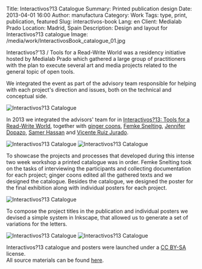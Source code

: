 Title: Interactivos?13 Catalogue
Summary: Printed publication design
Date: 2013-04-01 16:00
Author: manufactura
Category: Work
Tags: type, print, publication, featured
Slug: interactivos-book
Lang: en
Client: Medialab Prado
Location: Madrid, Spain
Description: Design and layout for Interactivos?13 catalogue
Image: /media/work/InteractivosBook_catalogue_01.jpg


Interactivos?'13 / Tools for a Read-Write World was a residency initiative
hosted by Medialab Prado which gathered a large group of practitioners with the
plan to execute several art and media projects related to the general topic of
open tools. 

We integrated the event as part of the advisory team responsible for helping
with each project's direction and issues, both on the technical and conceptual
side.



![Interactivos?13 Catalogue]({static}/media/work/InteractivosBook_catalogue_01.jpg)

In 2013 we integrated the advisors' team for in [Interactivos?13: Tools for a Read-Write World](http://medialab-prado.es/article/future_tools), together with [ginger coons](http://adaptstudio.ca), [Femke Snelting](http://www.jenniferdopazo.com/graphic), [Jennifer Dopazo](http://www.jenniferdopazo.com/graphic), [Samer Hassan](http://samer.hassan.name) and [Vicente Ruiz Jurado](http://medialab-prado.es/person/vicente_jurado).

![Interactivos?13 Catalogue]({static}/media/work/InteractivosBook_catalogue_02.jpg)
![Interactivos?13 Catalogue]({static}/media/work/InteractivosBook_catalogue_03.jpg)

To showcase the projects and processes that developed during this intense two week workshop a printed catalogue was in order. Femke Snelting took on the tasks of interviewing the participants and collecting documentation for each project; ginger coons edited all the gathered texts and we designed the catalogue.
Besides the catalogue, we designed the poster for the final exhibition along with individual posters for each project.

![Interactivos?13 Catalogue]({static}/media/work/InteractivosBook_poster_00.jpg)

To compose the project titles in the publication and individual posters we devised a simple system in Inkscape, that allowed us to generate a set of variations for the letters.

![Interactivos?13 Catalogue]({static}/media/work/InteractivosBook_poster_01.jpg)
![Interactivos?13 Catalogue]({static}/media/work/InteractivosBook_poster_02.jpg)

Interactivos?13 catalogue and posters were launched under a [CC BY-SA](https://creativecommons.org/licenses/by-sa/2.0) license.  
All source materials can be found [here](https://gitlab.com/libregraphicsmag/interactivosbook).
